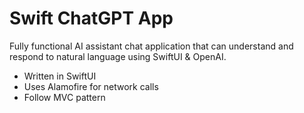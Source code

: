 # Swift ChatGPT App

Fully functional AI assistant chat application that can understand and respond to natural language using SwiftUI & OpenAI.

- Written in SwiftUI
- Uses Alamofire for network calls
- Follow MVC pattern